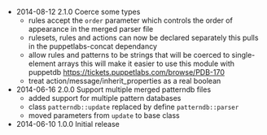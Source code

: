 * 2014-08-12 2.1.0 Coerce some types
  - rules accept the `order` parameter which controls the order
    of appearance in the merged parser file
  - rulesets, rules and actions can now be declared separately
    this pulls in the puppetlabs-concat dependancy
  - allow rules and patterns to be strings
    that will be coerced to single-element arrays
    this will make it easier to use this module with puppetdb
    https://tickets.puppetlabs.com/browse/PDB-170
  - treat action/message/inherit_properties as a real boolean
* 2014-06-16 2.0.0 Support multiple merged patterndb files
  - added support for multiple pattern databases
  - class `patterndb::update` replaced by define `patterndb::parser`
  - moved parameters from `update` to base class
* 2014-06-10 1.0.0 Initial release
